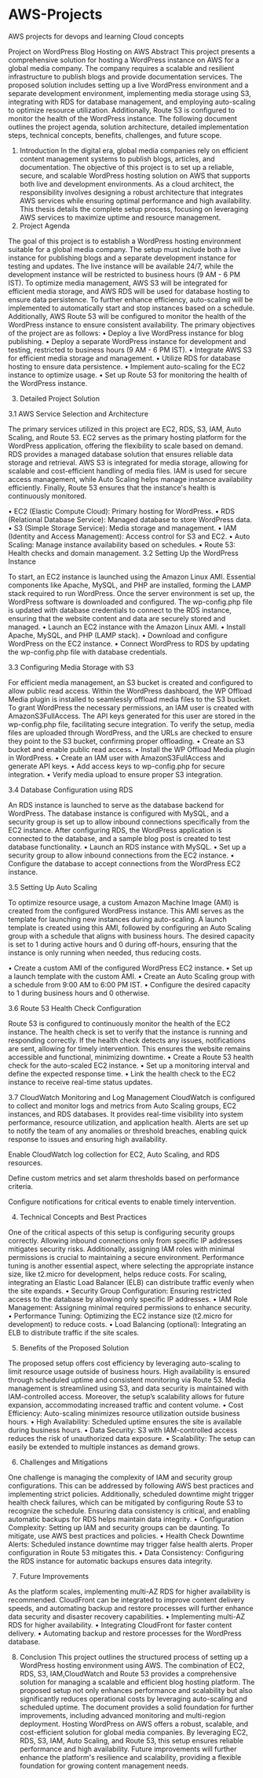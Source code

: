# AWS-Projects
AWS projects for devops and learning Cloud concepts


Project on WordPress Blog Hosting on AWS
Abstract
This project presents a comprehensive solution for hosting a WordPress instance on AWS for a global media company. The company requires a scalable and resilient infrastructure to publish blogs and provide documentation services. The proposed solution includes setting up a live WordPress environment and a separate development environment, implementing media storage using S3, integrating with RDS for database management, and employing auto-scaling to optimize resource utilization. Additionally, Route 53 is configured to monitor the health of the WordPress instance. The following document outlines the project agenda, solution architecture, detailed implementation steps, technical concepts, benefits, challenges, and future scope.
1. Introduction
In the digital era, global media companies rely on efficient content management systems to publish blogs, articles, and documentation. The objective of this project is to set up a reliable, secure, and scalable WordPress hosting solution on AWS that supports both live and development environments. As a cloud architect, the responsibility involves designing a robust architecture that integrates AWS services while ensuring optimal performance and high availability. This thesis details the complete setup process, focusing on leveraging AWS services to maximize uptime and resource management.
2. Project Agenda

The goal of this project is to establish a WordPress hosting environment suitable for a global media company. The setup must include both a live instance for publishing blogs and a separate development instance for testing and updates. The live instance will be available 24/7, while the development instance will be restricted to business hours (9 AM - 6 PM IST). To optimize media management, AWS S3 will be integrated for efficient media storage, and AWS RDS will be used for database hosting to ensure data persistence. To further enhance efficiency, auto-scaling will be implemented to automatically start and stop instances based on a schedule. Additionally, AWS Route 53 will be configured to monitor the health of the WordPress instance to ensure consistent availability.
The primary objectives of the project are as follows:
•	Deploy a live WordPress instance for blog publishing.
•	Deploy a separate WordPress instance for development and testing, restricted to business hours (9 AM - 6 PM IST).
•	Integrate AWS S3 for efficient media storage and management.
•	Utilize RDS for database hosting to ensure data persistence.
•	Implement auto-scaling for the EC2 instance to optimize usage.
•	Set up Route 53 for monitoring the health of the WordPress instance.



3. Detailed Project Solution

 

3.1 AWS Service Selection and Architecture

The primary services utilized in this project are EC2, RDS, S3, IAM, Auto Scaling, and Route 53. EC2 serves as the primary hosting platform for the WordPress application, offering the flexibility to scale based on demand. RDS provides a managed database solution that ensures reliable data storage and retrieval. AWS S3 is integrated for media storage, allowing for scalable and cost-efficient handling of media files. IAM is used for secure access management, while Auto Scaling helps manage instance availability efficiently. Finally, Route 53 ensures that the instance's health is continuously monitored.

•	EC2 (Elastic Compute Cloud): Primary hosting for WordPress.
•	RDS (Relational Database Service): Managed database to store WordPress data.
•	S3 (Simple Storage Service): Media storage and management.
•	IAM (Identity and Access Management): Access control for S3 and EC2.
•	Auto Scaling: Manage instance availability based on schedules.
•	Route 53: Health checks and domain management.
3.2 Setting Up the WordPress Instance

To start, an EC2 instance is launched using the Amazon Linux AMI. Essential components like Apache, MySQL, and PHP are installed, forming the LAMP stack required to run WordPress. Once the server environment is set up, the WordPress software is downloaded and configured. The wp-config.php file is updated with database credentials to connect to the RDS instance, ensuring that the website content and data are securely stored and managed.
•	Launch an EC2 instance with the Amazon Linux AMI.
•	Install Apache, MySQL, and PHP (LAMP stack).
•	Download and configure WordPress on the EC2 instance.
•	Connect WordPress to RDS by updating the wp-config.php file with database credentials.


3.3 Configuring Media Storage with S3

For efficient media management, an S3 bucket is created and configured to allow public read access. Within the WordPress dashboard, the WP Offload Media plugin is installed to seamlessly offload media files to the S3 bucket. To grant WordPress the necessary permissions, an IAM user is created with AmazonS3FullAccess. The API keys generated for this user are stored in the wp-config.php file, facilitating secure integration. To verify the setup, media files are uploaded through WordPress, and the URLs are checked to ensure they point to the S3 bucket, confirming proper offloading.
•	Create an S3 bucket and enable public read access.
•	Install the WP Offload Media plugin in WordPress.
•	Create an IAM user with AmazonS3FullAccess and generate API keys.
•	Add access keys to wp-config.php for secure integration.
•	Verify media upload to ensure proper S3 integration.





3.4 Database Configuration using RDS

An RDS instance is launched to serve as the database backend for WordPress. The database instance is configured with MySQL, and a security group is set up to allow inbound connections specifically from the EC2 instance. After configuring RDS, the WordPress application is connected to the database, and a sample blog post is created to test database functionality.
•	Launch an RDS instance with MySQL.
•	Set up a security group to allow inbound connections from the EC2 instance.
•	Configure the database to accept connections from the WordPress EC2 instance.


3.5 Setting Up Auto Scaling

To optimize resource usage, a custom Amazon Machine Image (AMI) is created from the configured WordPress instance. This AMI serves as the template for launching new instances during auto-scaling. A launch template is created using this AMI, followed by configuring an Auto Scaling group with a schedule that aligns with business hours. The desired capacity is set to 1 during active hours and 0 during off-hours, ensuring that the instance is only running when needed, thus reducing costs.

•	Create a custom AMI of the configured WordPress EC2 instance.
•	Set up a launch template with the custom AMI.
•	Create an Auto Scaling group with a schedule from 9:00 AM to 6:00 PM IST.
•	Configure the desired capacity to 1 during business hours and 0 otherwise.

3.6 Route 53 Health Check Configuration

Route 53 is configured to continuously monitor the health of the EC2 instance. The health check is set to verify that the instance is running and responding correctly. If the health check detects any issues, notifications are sent, allowing for timely intervention. This ensures the website remains accessible and functional, minimizing downtime.
•	Create a Route 53 health check for the auto-scaled EC2 instance.
•	Set up a monitoring interval and define the expected response time.
•	Link the health check to the EC2 instance to receive real-time status updates.


3.7 CloudWatch Monitoring and Log Management
CloudWatch is configured to collect and monitor logs and metrics from Auto Scaling groups, EC2 instances, and RDS databases. It provides real-time visibility into system performance, resource utilization, and application health. Alerts are set up to notify the team of any anomalies or threshold breaches, enabling quick response to issues and ensuring high availability.

Enable CloudWatch log collection for EC2, Auto Scaling, and RDS resources.

Define custom metrics and set alarm thresholds based on performance criteria.

Configure notifications for critical events to enable timely intervention.




4. Technical Concepts and Best Practices

One of the critical aspects of this setup is configuring security groups correctly. Allowing inbound connections only from specific IP addresses mitigates security risks. Additionally, assigning IAM roles with minimal permissions is crucial to maintaining a secure environment. Performance tuning is another essential aspect, where selecting the appropriate instance size, like t2.micro for development, helps reduce costs. For scaling, integrating an Elastic Load Balancer (ELB) can distribute traffic evenly when the site expands.
•	Security Group Configuration: Ensuring restricted access to the database by allowing only specific IP addresses.
•	IAM Role Management: Assigning minimal required permissions to enhance security.
•	Performance Tuning: Optimizing the EC2 instance size (t2.micro for development) to reduce costs.
•	Load Balancing (optional): Integrating an ELB to distribute traffic if the site scales.


5. Benefits of the Proposed Solution

The proposed setup offers cost efficiency by leveraging auto-scaling to limit resource usage outside of business hours. High availability is ensured through scheduled uptime and consistent monitoring via Route 53. Media management is streamlined using S3, and data security is maintained with IAM-controlled access. Moreover, the setup’s scalability allows for future expansion, accommodating increased traffic and content volume.
•	Cost Efficiency: Auto-scaling minimizes resource utilization outside business hours.
•	High Availability: Scheduled uptime ensures the site is available during business hours.
•	Data Security: S3 with IAM-controlled access reduces the risk of unauthorized data exposure.
•	Scalability: The setup can easily be extended to multiple instances as demand grows.






6. Challenges and Mitigations

One challenge is managing the complexity of IAM and security group configurations. This can be addressed by following AWS best practices and implementing strict policies. Additionally, scheduled downtime might trigger health check failures, which can be mitigated by configuring Route 53 to recognize the schedule. Ensuring data consistency is critical, and enabling automatic backups for RDS helps maintain data integrity.
•	Configuration Complexity: Setting up IAM and security groups can be daunting. To mitigate, use AWS best practices and policies.
•	Health Check Downtime Alerts: Scheduled instance downtime may trigger false health alerts. Proper configuration in Route 53 mitigates this.
•	Data Consistency: Configuring the RDS instance for automatic backups ensures data integrity.


7. Future Improvements


As the platform scales, implementing multi-AZ RDS for higher availability is recommended. CloudFront can be integrated to improve content delivery speeds, and automating backup and restore processes will further enhance data security and disaster recovery capabilities.
•	Implementing multi-AZ RDS for higher availability.
•	Integrating CloudFront for faster content delivery.
•	Automating backup and restore processes for the WordPress database.


8. Conclusion
This project outlines the structured process of setting up a WordPress hosting environment using AWS. The combination of EC2, RDS, S3, IAM,CloudWatch and Route 53 provides a comprehensive solution for managing a scalable and efficient blog hosting platform. The proposed setup not only enhances performance and scalability but also significantly reduces operational costs by leveraging auto-scaling and scheduled uptime. The document provides a solid foundation for further improvements, including advanced monitoring and multi-region deployment. 
Hosting WordPress on AWS offers a robust, scalable, and cost-efficient solution for global media companies. By leveraging EC2, RDS, S3, IAM, Auto Scaling, and Route 53, this setup ensures reliable performance and high availability. Future improvements will further enhance the platform's resilience and scalability, providing a flexible foundation for growing content management needs.

